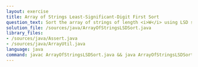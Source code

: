 ```yaml
---
layout: exercise
title: Array of Strings Least-Significant-Digit First Sort
question_text: Sort the array of strings of length <i>W</i> using LSD sort
solution_file: /sources/java/ArrayOfStringsLSDSort.java
library_files:
- /sources/java/Assert.java
- /sources/java/ArrayUtil.java
language: java
command: javac ArrayOfStringsLSDSort.java && java ArrayOfStringsLSDSort
---
```

